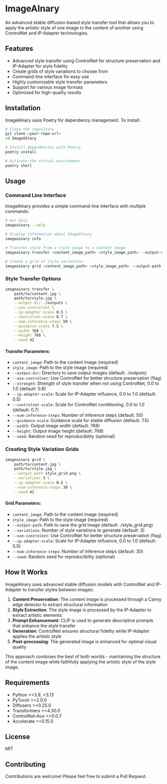 # ImageAInary

An advanced stable diffusion-based style transfer tool that allows you to apply the artistic style of one image to the content of another using ControlNet and IP-Adapter technologies.

## Features

- Advanced style transfer using ControlNet for structure preservation and IP-Adapter for style fidelity
- Create grids of style variations to choose from
- Command-line interface for easy use
- Highly customizable style transfer parameters
- Support for various image formats
- Optimized for high-quality results

## Installation

ImageAInary uses Poetry for dependency management. To install:

```bash
# Clone the repository
git clone <your-repo-url>
cd ImageAInary

# Install dependencies with Poetry
poetry install

# Activate the virtual environment
poetry shell
```

## Usage

### Command Line Interface

ImageAInary provides a simple command-line interface with multiple commands:

```bash
# Get help
imageainary --help

# Display information about ImageAInary
imageainary info

# Transfer style from a style image to a content image
imageainary transfer <content_image_path> <style_image_path> --output-dir ./outputs

# Create a grid of style variations
imageainary grid <content_image_path> <style_image_path> --output-path style_grid.png
```

### Style Transfer Options

```bash
imageainary transfer \
    path/to/content.jpg \
    path/to/style.jpg \
    --output-dir ./outputs \
    --use-controlnet \
    --ip-adapter-scale 0.5 \
    --controlnet-scale 0.7 \
    --num-inference-steps 50 \
    --guidance-scale 7.5 \
    --width 768 \
    --height 768 \
    --seed 42
```

#### Transfer Parameters:

- `content_image`: Path to the content image (required)
- `style_image`: Path to the style image (required)
- `--output-dir`: Directory to save output images (default: ./outputs)
- `--use-controlnet`: Use ControlNet for better structure preservation (flag)
- `--strength`: Strength of style transfer when not using ControlNet, 0.0 to 1.0 (default: 0.8)
- `--ip-adapter-scale`: Scale for IP-Adapter influence, 0.0 to 1.0 (default: 0.5)
- `--controlnet-scale`: Scale for ControlNet conditioning, 0.0 to 1.0 (default: 0.7)
- `--num-inference-steps`: Number of inference steps (default: 50)
- `--guidance-scale`: Guidance scale for stable diffusion (default: 7.5)
- `--width`: Output image width (default: 768)
- `--height`: Output image height (default: 768)
- `--seed`: Random seed for reproducibility (optional)

### Creating Style Variation Grids

```bash
imageainary grid \
    path/to/content.jpg \
    path/to/style.jpg \
    --output-path style_grid.png \
    --variations 3 \
    --ip-adapter-scale 0.5 \
    --num-inference-steps 30 \
    --seed 42
```

#### Grid Parameters:

- `content_image`: Path to the content image (required)
- `style_image`: Path to the style image (required)
- `--output-path`: Path to save the grid image (default: ./style_grid.png)
- `--variations`: Number of style variations to generate (default: 3)
- `--use-controlnet`: Use ControlNet for better structure preservation (flag)
- `--ip-adapter-scale`: Scale for IP-Adapter influence, 0.0 to 1.0 (default: 0.5)
- `--num-inference-steps`: Number of inference steps (default: 30)
- `--seed`: Random seed for reproducibility (optional)

## How It Works

ImageAInary uses advanced stable diffusion models with ControlNet and IP-Adapter to transfer styles between images:

1. **Content Preservation**: The content image is processed through a Canny edge detector to extract structural information
2. **Style Extraction**: The style image is processed by the IP-Adapter to extract artistic elements
3. **Prompt Enhancement**: CLIP is used to generate descriptive prompts that enhance the style transfer
4. **Generation**: ControlNet ensures structural fidelity while IP-Adapter applies the artistic style
5. **Post-processing**: The generated image is enhanced for optimal visual quality

This approach combines the best of both worlds - maintaining the structure of the content image while faithfully applying the artistic style of the style image.

## Requirements

- Python >=3.9, <3.13
- PyTorch >=2.0.0
- Diffusers >=0.25.0
- Transformers >=4.30.0
- ControlNet-Aux >=0.0.7
- Accelerate >=0.15.0

## License

MIT

## Contributing

Contributions are welcome! Please feel free to submit a Pull Request.
